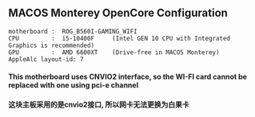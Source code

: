 ## MACOS Monterey OpenCore Configuration

```
motherboard :  ROG_B560I-GAMING_WIFI
CPU         :  i5-10400F     (Intel GEN 10 CPU with Integrated Graphics is recommended)
GPU         :  AMD 6600XT    (Drive-free in MACOS Monterey)
AppleAlc layout-id: 7

```

#### This motherboard uses CNVIO2 interface, so the WI-FI card cannot be replaced with one using pci-e channel
#### 这块主板采用的是cnvio2接口, 所以网卡无法更换为白果卡

